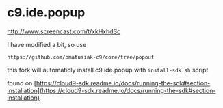 # c9.ide.popup


http://www.screencast.com/t/xkHxhdSc


I have modified a bit, so use 
```
https://github.com/bmatusiak-c9/core/tree/popout
```
this fork will automaticly install c9.ide.popup with `install-sdk.sh` script

found on [https://cloud9-sdk.readme.io/docs/running-the-sdk#section-installation](https://cloud9-sdk.readme.io/docs/running-the-sdk#section-installation)
